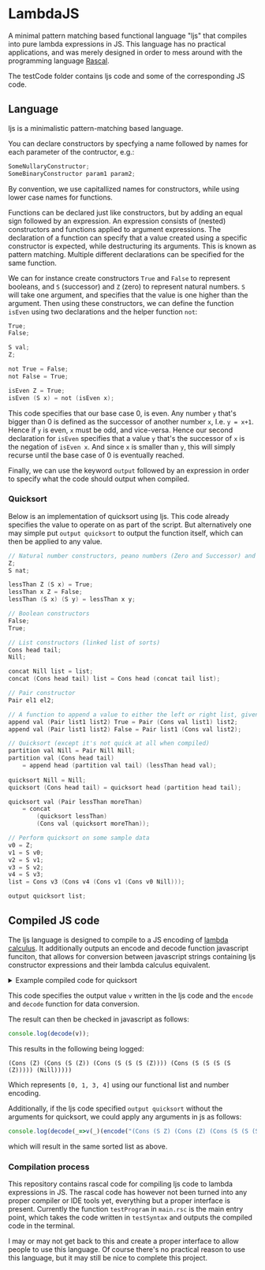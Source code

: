 # LambdaJS
A minimal pattern matching based functional language "ljs" that compiles into pure lambda expressions in JS.
This language has no practical applications, and was merely designed in order to mess around with the programming language [Rascal](https://www.rascal-mpl.org/).

The testCode folder contains ljs code and some of the corresponding JS code.

## Language
ljs is a minimalistic pattern-matching based language. 

You can declare constructors by specfying a name followed by names for each parameter of the contructor, e.g.:
```swift
SomeNullaryConstructor;
SomeBinaryConstructor param1 param2;
```

By convention, we use capitallized names for constructors, while using lower case names for functions.

Functions can be declared just like constructors, but by adding an equal sign followed by an expression. An expression consists of (nested) constructors and functions applied to argument expressions. 
The declaration of a function can specify that a value created using a specific constructor is expected, while destructuring its arguments. This is known as pattern matching. Multiple different declarations can be specified for the same function. 

We can for instance create constructors `True` and `False` to represent booleans, and `S` (successor) and `Z` (zero) to represent natural numbers. `S` will take one argument, and specifies that the value is one higher than the argument. Then using these constructors, we can define the function `isEven` using two declarations and the helper function `not`:

```swift
True;
False;

S val;
Z;

not True = False;
not False = True;

isEven Z = True;
isEven (S x) = not (isEven x);
```

This code specifies that our base case 0, is even. Any number `y` that's bigger than 0 is defined as the successor of another number `x`, I.e. `y = x+1`. Hence if `y` is even, `x` must be odd, and vice-versa. Hence our second declaration for `isEven` specifies that a value `y` that's the successor of `x` is the negation of `isEven x`. And since `x` is smaller than `y`, this will simply recurse until the base case of 0 is eventually reached. 

Finally, we can use the keyword `output` followed by an expression in order to specify what the code should output when compiled.

### Quicksort
Below is an implementation of quicksort using ljs. This code already specifies the value to operate on as part of the script. But alternatively one may simple put `output quicksort` to output the function itself, which can then be applied to any value.

```swift
// Natural number constructors, peano numbers (Zero and Successor) and functions
Z;
S nat;

lessThan Z (S x) = True;
lessThan x Z = False;
lessThan (S x) (S y) = lessThan x y;

// Boolean constructors
False;
True;

// List constructors (linked list of sorts)
Cons head tail;
Nill;

concat Nill list = list;
concat (Cons head tail) list = Cons head (concat tail list);

// Pair constructor
Pair el1 el2;

// A function to append a value to either the left or right list, given a Pair of lists
append val (Pair list1 list2) True = Pair (Cons val list1) list2;
append val (Pair list1 list2) False = Pair list1 (Cons val list2);  

// Quicksort (except it's not quick at all when compiled)
partition val Nill = Pair Nill Nill;
partition val (Cons head tail) 
    = append head (partition val tail) (lessThan head val);
    
quicksort Nill = Nill;
quicksort (Cons head tail) = quicksort head (partition head tail);

quicksort val (Pair lessThan moreThan) 
    = concat 
        (quicksort lessThan) 
        (Cons val (quicksort moreThan)); 

// Perform quicksort on some sample data
v0 = Z;
v1 = S v0;
v2 = S v1;
v3 = S v2;
v4 = S v3;
list = Cons v3 (Cons v4 (Cons v1 (Cons v0 Nill)));

output quicksort list;
```

## Compiled JS code
The ljs language is designed to compile to a JS encoding of [lambda calculus](https://en.wikipedia.org/wiki/Lambda_calculus). It additionally outputs an encode and decode function javascript funciton, that allows for conversion between javascript strings containing ljs constructor expressions and their lambda calculus equivalent. 

<details>
    <summary>Example compiled code for quicksort</summary>

```js
v = _=>($Y=>($D0=>($D1=>$D0(_)(_=>$0=>$1=>$2=>$3=>$4=>$5=>$6=>$7=>$0(_))(_=>False=>$D0(_)(_=>$0=>$1=>$2=>$3=>$4=>$5=>$6=>$7=>$1(_))(_=>True=>$D0(_)(_=>$0=>$1=>$2=>$3=>$4=>$5=>$6=>$7=>$2(_))(_=>Undefined=>$D0(_)(_=>$0=>$1=>$2=>$3=>$4=>$5=>$6=>$7=>$8=>$9=>$5(_)($0)($1))(_=>Cons=>$D0(_)(_=>$0=>$1=>$2=>$3=>$4=>$5=>$6=>$7=>$8=>$5(_)($0))(_=>S=>$D0(_)(_=>$0=>$1=>$2=>$3=>$4=>$5=>$6=>$7=>$5(_))(_=>Nill=>$D0(_)(_=>$0=>$1=>$2=>$3=>$4=>$5=>$6=>$7=>$6(_))(_=>Z=>$D0(_)(_=>$0=>$1=>$2=>$3=>$4=>$5=>$6=>$7=>$8=>$9=>$9(_)($0)($1))(_=>Pair=>$D1(_)(_=>lessThan=>$0=>$0(_)(_=>$1=>$1(_)(_=>Undefined(_))(_=>Undefined(_))(_=>Undefined(_))(_=>$1$0=>$1$1=>Undefined(_))(_=>$1$0=>Undefined(_))(_=>Undefined(_))(_=>False(_))(_=>$1$0=>$1$1=>Undefined(_)))(_=>$1=>$1(_)(_=>Undefined(_))(_=>Undefined(_))(_=>Undefined(_))(_=>$1$0=>$1$1=>Undefined(_))(_=>$1$0=>Undefined(_))(_=>Undefined(_))(_=>False(_))(_=>$1$0=>$1$1=>Undefined(_)))(_=>$1=>$1(_)(_=>Undefined(_))(_=>Undefined(_))(_=>Undefined(_))(_=>$1$0=>$1$1=>Undefined(_))(_=>$1$0=>Undefined(_))(_=>Undefined(_))(_=>False(_))(_=>$1$0=>$1$1=>Undefined(_)))(_=>$0$0=>$0$1=>$1=>$1(_)(_=>Undefined(_))(_=>Undefined(_))(_=>Undefined(_))(_=>$1$0=>$1$1=>Undefined(_))(_=>$1$0=>Undefined(_))(_=>Undefined(_))(_=>False(_))(_=>$1$0=>$1$1=>Undefined(_)))(_=>$0$0=>$1=>$1(_)(_=>Undefined(_))(_=>Undefined(_))(_=>Undefined(_))(_=>$1$0=>$1$1=>Undefined(_))(_=>$1$0=>lessThan(_)(_=>$0$0(_))(_=>$1$0(_)))(_=>Undefined(_))(_=>False(_))(_=>$1$0=>$1$1=>Undefined(_)))(_=>$1=>$1(_)(_=>Undefined(_))(_=>Undefined(_))(_=>Undefined(_))(_=>$1$0=>$1$1=>Undefined(_))(_=>$1$0=>Undefined(_))(_=>Undefined(_))(_=>False(_))(_=>$1$0=>$1$1=>Undefined(_)))(_=>$1=>$1(_)(_=>Undefined(_))(_=>Undefined(_))(_=>Undefined(_))(_=>$1$0=>$1$1=>Undefined(_))(_=>$1$0=>True(_))(_=>Undefined(_))(_=>False(_))(_=>$1$0=>$1$1=>Undefined(_)))(_=>$0$0=>$0$1=>$1=>$1(_)(_=>Undefined(_))(_=>Undefined(_))(_=>Undefined(_))(_=>$1$0=>$1$1=>Undefined(_))(_=>$1$0=>Undefined(_))(_=>Undefined(_))(_=>False(_))(_=>$1$0=>$1$1=>Undefined(_))))(_=>lessThan=>$D0(_)(_=>$0=>$1=>$1(_)(_=>Undefined(_))(_=>Undefined(_))(_=>Undefined(_))(_=>$1$0=>$1$1=>Undefined(_))(_=>$1$0=>Undefined(_))(_=>Undefined(_))(_=>Undefined(_))(_=>$1$0=>$1$1=>$2=>$2(_)(_=>Pair(_)(_=>$1$0(_))(_=>(Cons(_)(_=>$0(_))(_=>$1$1(_)))))(_=>Pair(_)(_=>(Cons(_)(_=>$0(_))(_=>$1$0(_))))(_=>$1$1(_)))(_=>Undefined(_))(_=>$2$0=>$2$1=>Undefined(_))(_=>$2$0=>Undefined(_))(_=>Undefined(_))(_=>Undefined(_))(_=>$2$0=>$2$1=>Undefined(_))))(_=>append=>$D1(_)(_=>partition=>$0=>$1=>$1(_)(_=>Undefined(_))(_=>Undefined(_))(_=>Undefined(_))(_=>$1$0=>$1$1=>append(_)(_=>$1$0(_))(_=>(partition(_)(_=>$0(_))(_=>$1$1(_))))(_=>(lessThan(_)(_=>$1$0(_))(_=>$0(_)))))(_=>$1$0=>Undefined(_))(_=>Pair(_)(_=>Nill(_))(_=>Nill(_)))(_=>Undefined(_))(_=>$1$0=>$1$1=>Undefined(_)))(_=>partition=>$D1(_)(_=>concat=>$0=>$0(_)(_=>Undefined(_))(_=>Undefined(_))(_=>Undefined(_))(_=>$0$0=>$0$1=>$1=>Cons(_)(_=>$0$0(_))(_=>(concat(_)(_=>$0$1(_))(_=>$1(_)))))(_=>$0$0=>Undefined(_))(_=>$1=>$1(_))(_=>Undefined(_))(_=>$0$0=>$0$1=>Undefined(_)))(_=>concat=>$D1(_)(_=>quicksort=>$0=>$0(_)(_=>$1=>$1(_)(_=>Undefined(_))(_=>Undefined(_))(_=>Undefined(_))(_=>$1$0=>$1$1=>Undefined(_))(_=>$1$0=>Undefined(_))(_=>Undefined(_))(_=>Undefined(_))(_=>$1$0=>$1$1=>concat(_)(_=>(quicksort(_)(_=>$1$0(_))))(_=>(Cons(_)(_=>$0(_))(_=>(quicksort(_)(_=>$1$1(_))))))))(_=>$1=>$1(_)(_=>Undefined(_))(_=>Undefined(_))(_=>Undefined(_))(_=>$1$0=>$1$1=>Undefined(_))(_=>$1$0=>Undefined(_))(_=>Undefined(_))(_=>Undefined(_))(_=>$1$0=>$1$1=>concat(_)(_=>(quicksort(_)(_=>$1$0(_))))(_=>(Cons(_)(_=>$0(_))(_=>(quicksort(_)(_=>$1$1(_))))))))(_=>$1=>$1(_)(_=>Undefined(_))(_=>Undefined(_))(_=>Undefined(_))(_=>$1$0=>$1$1=>Undefined(_))(_=>$1$0=>Undefined(_))(_=>Undefined(_))(_=>Undefined(_))(_=>$1$0=>$1$1=>concat(_)(_=>(quicksort(_)(_=>$1$0(_))))(_=>(Cons(_)(_=>$0(_))(_=>(quicksort(_)(_=>$1$1(_))))))))(_=>$0$0=>$0$1=>quicksort(_)(_=>$0$0(_))(_=>(partition(_)(_=>$0$0(_))(_=>$0$1(_)))))(_=>$0$0=>$1=>$1(_)(_=>Undefined(_))(_=>Undefined(_))(_=>Undefined(_))(_=>$1$0=>$1$1=>Undefined(_))(_=>$1$0=>Undefined(_))(_=>Undefined(_))(_=>Undefined(_))(_=>$1$0=>$1$1=>concat(_)(_=>(quicksort(_)(_=>$1$0(_))))(_=>(Cons(_)(_=>$0(_))(_=>(quicksort(_)(_=>$1$1(_))))))))(_=>Nill(_))(_=>$1=>$1(_)(_=>Undefined(_))(_=>Undefined(_))(_=>Undefined(_))(_=>$1$0=>$1$1=>Undefined(_))(_=>$1$0=>Undefined(_))(_=>Undefined(_))(_=>Undefined(_))(_=>$1$0=>$1$1=>concat(_)(_=>(quicksort(_)(_=>$1$0(_))))(_=>(Cons(_)(_=>$0(_))(_=>(quicksort(_)(_=>$1$1(_))))))))(_=>$0$0=>$0$1=>$1=>$1(_)(_=>Undefined(_))(_=>Undefined(_))(_=>Undefined(_))(_=>$1$0=>$1$1=>Undefined(_))(_=>$1$0=>Undefined(_))(_=>Undefined(_))(_=>Undefined(_))(_=>$1$0=>$1$1=>concat(_)(_=>(quicksort(_)(_=>$1$0(_))))(_=>(Cons(_)(_=>$0(_))(_=>(quicksort(_)(_=>$1$1(_)))))))))(_=>quicksort=>$D0(_)(_=>Z(_))(_=>v0=>$D0(_)(_=>S(_)(_=>v0(_)))(_=>v1=>$D0(_)(_=>S(_)(_=>v1(_)))(_=>v2=>$D0(_)(_=>S(_)(_=>v2(_)))(_=>v3=>$D0(_)(_=>S(_)(_=>v3(_)))(_=>v4=>$D0(_)(_=>Cons(_)(_=>v3(_))(_=>(Cons(_)(_=>v4(_))(_=>(Cons(_)(_=>v1(_))(_=>(Cons(_)(_=>v0(_))(_=>Nill(_)))))))))(_=>list=>quicksort(_)(_=>list(_))))))))))))))))))))))(_=>$0=>c=>(f=>c(_)(f))(_=>$Y(_)($0))))(_=>$0=>c=>c(_)($0)))(_=>f=>(x=>f(_)(_=>x(x)))(x=>f(_)(_=>x(x))))

encode=r=>{let t=[...r.split(/\s*(?:\b|(?=[)]))\s*/),null],n=0,e=r=>t[n]==r,l=()=>t[n++],u={"False":[0,_=>$0=>$1=>$2=>$3=>$4=>$5=>$6=>$7=>$0(_)],"True":[0,_=>$0=>$1=>$2=>$3=>$4=>$5=>$6=>$7=>$1(_)],"Undefined":[0,_=>$0=>$1=>$2=>$3=>$4=>$5=>$6=>$7=>$2(_)],"Cons":[2,_=>$a0=>$a1=>$0=>$1=>$2=>$3=>$4=>$5=>$6=>$7=>$3(_)($a0)($a1)],"S":[1,_=>$a0=>$0=>$1=>$2=>$3=>$4=>$5=>$6=>$7=>$4(_)($a0)],"Nill":[0,_=>$0=>$1=>$2=>$3=>$4=>$5=>$6=>$7=>$5(_)],"Z":[0,_=>$0=>$1=>$2=>$3=>$4=>$5=>$6=>$7=>$6(_)],"Pair":[2,_=>$a0=>$a1=>$0=>$1=>$2=>$3=>$4=>$5=>$6=>$7=>$7(_)($a0)($a1)],},o=()=>{let r=!1;e("(")&&(l(),r=!0);let t=l();if(!(t in u))throw Error(`Unknown function "${t}"`);let[n,s]=u[t],i=s(r=>r);for(let f=0;f<n;f++){if(e(")")||e(null))throw Error(`Constructor "${t}" requires ${n} arguments`);i=i(o())}if(r&&!(e(")")||e(null)))throw Error(`Constructor "${t}" requires ${n} arguments`);return e(")")&&l(),r=>i};return o()};

decode = val=>val(_=>_)(_=>"(False"+")")(_=>"(True"+")")(_=>"(Undefined"+")")(_=>$0=>$1=>"(Cons"+" "+decode($0)+" "+decode($1)+")")(_=>$0=>"(S"+" "+decode($0)+")")(_=>"(Nill"+")")(_=>"(Z"+")")(_=>$0=>$1=>"(Pair"+" "+decode($0)+" "+decode($1)+")")
```
</details>

This code specifies the output value `v` written in the ljs code and the `encode` and `decode` function for data conversion. 

The result can then be checked in javascript as follows:
```js
console.log(decode(v));
```
This results in the following being logged:
```
(Cons (Z) (Cons (S (Z)) (Cons (S (S (S (Z)))) (Cons (S (S (S (S (Z))))) (Nill)))))
```
Which represents `[0, 1, 3, 4]` using our functional list and number encoding. 


Additionally, if the ljs code specified `output quicksort` without the arguments for quicksort, we could apply any arguments in js as follows:
```js
console.log(decode(_=>v(_)(encode("(Cons (S Z) (Cons (Z) (Cons (S (S (S (S Z)))) (Cons (S (S (S Z))) Nill))))")))));
```
which will result in the same sorted list as above. 



### Compilation process
This repository contains rascal code for compiling ljs code to lambda expressions in JS. The rascal code has however not been turned into any proper compiler or IDE tools yet, everything but a proper interface is present.
Currently the function `testProgram` in `main.rsc` is the main entry point, which takes the code written in `testSyntax` and outputs the compiled code in the terminal. 

I may or may not get back to this and create a proper interface to allow people to use this language. Of course there's no practical reason to use this language, but it may still be nice to complete this project.
